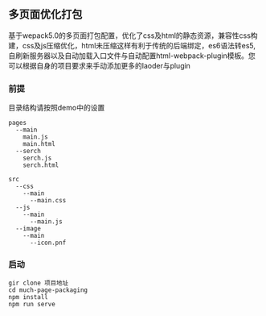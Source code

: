 ## 多页面优化打包

基于wepack5.0的多页面打包配置，优化了css及html的静态资源，兼容性css构建，css及js压缩优化，html未压缩这样有利于传统的后端绑定，es6语法转es5, 自刷新服务器以及自动加载入口文件与自动配置html-webpack-plugin模板。您可以根据自身的项目要求来手动添加更多的laoder与plugin

### 前提

目录结构请按照demo中的设置

```
pages
  --main
    main.js
	main.html
  --serch
    serch.js
	serch.html

src
  --css
    --main
	  --main.css
  --js
    --main
	  --main.js
  --image
    --main
	  --icon.pnf
```


### 启动


```
gir clone 项目地址
cd much-page-packaging
npm install
npm run serve

```